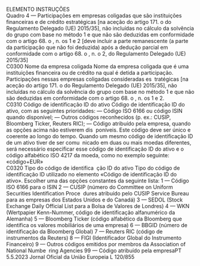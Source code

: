  
ELEMENTO  INSTRUÇÕES  
Quadro 4 — Participações em empresas coligadas que são instituições financeiras e de crédito estratégicas [na aceção do artigo 171.  o do 
Regulamento Delegado (UE) 2015/35], não incluídas no cálculo da solvência do grupo com base no método 1 e que não são deduzidas  em 
conformidade com o artigo 68.  o , n.  os 1 e 2 [deve incluir a parte remanescente (a parte da participação que não foi deduzida) após a dedução 
parcial em conformidade com o artigo 68.  o , n.  o 2, do Regulamento Delegado (UE) 2015/35]  
C0300  Nome da empresa coligada  Nome da empresa coligada que é uma instituições financeira ou de crédito na qual 
é detida a participação. Participações nessas empresas coligadas consideradas es ­
tratégicas [na aceção do artigo 171.  o do Regulamento Delegado (UE) 2015/35], 
não incluídas no cálculo da solvência do grupo com base no método 1 e que não 
são deduzidas em conformidade com o artigo 68.  o , n.  os 1 e 2.  
C0310  Código de identificação ID do 
ativo  Código de identificação ID do ativo, com as seguintes prioridades: 
— Código ISO 6166 ou código ISIN quando disponível; 
— Outros códigos reconhecidos (p. ex.: CUSIP, Bloomberg Ticker, Reuters RIC); 
— Código atribuído pela empresa, quando as opções acima não estiverem dis ­
poníveis. Este código deve ser único e coerente ao longo do tempo. 
Quando um mesmo código de identificação ID de um ativo tiver de ser comu ­
nicado em duas ou mais moedas diferentes, será necessário especificar esse código 
de identificação ID do ativo e o código alfabético ISO 4217 da moeda, como no 
exemplo seguinte: «código+EUR»  
C0320  Tipo do código de identifica ­
ção ID do ativo  Tipo do código de identificação ID utilizado no elemento «Código de identificação 
ID do ativo». Escolher uma das opções constantes da seguinte lista: 
1 — Código ISO 6166 para o ISIN 
2 — CUSIP (número do Committee on Uniform Securities Identification Proce ­
dures atribuído pelo CUSIP Service Bureau para as empresas dos Estados Unidos e 
do Canadá) 
3 — SEDOL (Stock Exchange Daily Official List para a Bolsa de Valores de 
Londres) 
4 — WKN (Wertpapier Kenn-Nummer, código de identificação alfanumérico da 
Alemanha) 
5 — Bloomberg Ticker (código alfabético da Bloomberg que identifica os valores 
mobiliários de uma empresa) 
6 — BBGID (número de identificação da Bloomberg Global) 
7 — Reuters RIC (código de instrumentos da Reuters) 
8 — FIGI (Identificador Global do Instrumento Financeiro) 
9 — Outros códigos emitidos por membros da Association of National Numbe ­
ring Agencies 
99 — Código atribuído pela empresaPT  5.5.2023 Jornal Oficial da União Europeia L 120/855